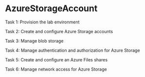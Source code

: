 # AzureStorageAccount

Task 1: Provision the lab environment

Task 2: Create and configure Azure Storage accounts

Task 3: Manage blob storage

Task 4: Manage authentication and authorization for Azure Storage

Task 5: Create and configure an Azure Files shares

Task 6: Manage network access for Azure Storage
